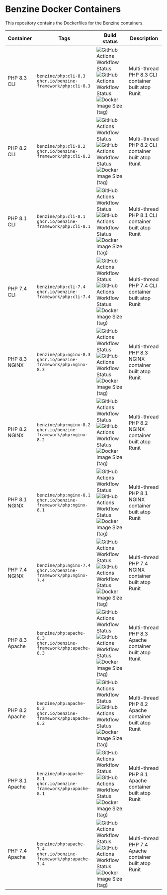 # Benzine Docker Containers

This repository contains the Dockerfiles for the Benzine containers.

| Container      | Tags                                                                    | Build status                                                                                                                                                                                                                                                                                                                                                                                                          | Description                                            |
| -------------- | ----------------------------------------------------------------------- | --------------------------------------------------------------------------------------------------------------------------------------------------------------------------------------------------------------------------------------------------------------------------------------------------------------------------------------------------------------------------------------------------------------------- | ------------------------------------------------------ |
| PHP 8.3 CLI    | `benzine/php:cli-8.3`<br/>`ghcr.io/benzine-framework/php:cli-8.3`       | ![GitHub Actions Workflow Status](https://img.shields.io/github/actions/workflow/status/benzine-framework/php/trunk.check.yml?logo=github&label=QC) ![GitHub Actions Workflow Status](https://img.shields.io/github/actions/workflow/status/benzine-framework/php/php.yml?logo=github&label=Build) ![Docker Image Size (tag)](https://img.shields.io/docker/image-size/benzine/php/cli-8.3?logo=docker&label=Size)    | Multi-thread PHP 8.3 CLI container built atop Runit    |
| PHP 8.2 CLI    | `benzine/php:cli-8.2`<br/>`ghcr.io/benzine-framework/php:cli-8.2`       | ![GitHub Actions Workflow Status](https://img.shields.io/github/actions/workflow/status/benzine-framework/php/trunk.check.yml?logo=github&label=QC) ![GitHub Actions Workflow Status](https://img.shields.io/github/actions/workflow/status/benzine-framework/php/php.yml?logo=github&label=Build) ![Docker Image Size (tag)](https://img.shields.io/docker/image-size/benzine/php/cli-8.2?logo=docker&label=Size)    | Multi-thread PHP 8.2 CLI container built atop Runit    |
| PHP 8.1 CLI    | `benzine/php:cli-8.1`<br/>`ghcr.io/benzine-framework/php:cli-8.1`       | ![GitHub Actions Workflow Status](https://img.shields.io/github/actions/workflow/status/benzine-framework/php/trunk.check.yml?logo=github&label=QC) ![GitHub Actions Workflow Status](https://img.shields.io/github/actions/workflow/status/benzine-framework/php/php.yml?logo=github&label=Build) ![Docker Image Size (tag)](https://img.shields.io/docker/image-size/benzine/php/cli-8.1?logo=docker&label=Size)    | Multi-thread PHP 8.1 CLI container built atop Runit    |
| PHP 7.4 CLI    | `benzine/php:cli-7.4`<br/>`ghcr.io/benzine-framework/php:cli-7.4`       | ![GitHub Actions Workflow Status](https://img.shields.io/github/actions/workflow/status/benzine-framework/php/trunk.check.yml?logo=github&label=QC) ![GitHub Actions Workflow Status](https://img.shields.io/github/actions/workflow/status/benzine-framework/php/php.yml?logo=github&label=Build) ![Docker Image Size (tag)](https://img.shields.io/docker/image-size/benzine/php/cli-7.4?logo=docker&label=Size)    | Multi-thread PHP 7.4 CLI container built atop Runit    |
| PHP 8.3 NGINX  | `benzine/php:nginx-8.3`<br/>`ghcr.io/benzine-framework/php:nginx-8.3`   | ![GitHub Actions Workflow Status](https://img.shields.io/github/actions/workflow/status/benzine-framework/php/trunk.check.yml?logo=github&label=QC) ![GitHub Actions Workflow Status](https://img.shields.io/github/actions/workflow/status/benzine-framework/php/php.yml?logo=github&label=Build) ![Docker Image Size (tag)](https://img.shields.io/docker/image-size/benzine/php/nginx-8.3?logo=docker&label=Size)  | Multi-thread PHP 8.3 NGINX container built atop Runit  |
| PHP 8.2 NGINX  | `benzine/php:nginx-8.2`<br/>`ghcr.io/benzine-framework/php:nginx-8.2`   | ![GitHub Actions Workflow Status](https://img.shields.io/github/actions/workflow/status/benzine-framework/php/trunk.check.yml?logo=github&label=QC) ![GitHub Actions Workflow Status](https://img.shields.io/github/actions/workflow/status/benzine-framework/php/php.yml?logo=github&label=Build) ![Docker Image Size (tag)](https://img.shields.io/docker/image-size/benzine/php/nginx-8.2?logo=docker&label=Size)  | Multi-thread PHP 8.2 NGINX container built atop Runit  |
| PHP 8.1 NGINX  | `benzine/php:nginx-8.1`<br/>`ghcr.io/benzine-framework/php:nginx-8.1`   | ![GitHub Actions Workflow Status](https://img.shields.io/github/actions/workflow/status/benzine-framework/php/trunk.check.yml?logo=github&label=QC) ![GitHub Actions Workflow Status](https://img.shields.io/github/actions/workflow/status/benzine-framework/php/php.yml?logo=github&label=Build) ![Docker Image Size (tag)](https://img.shields.io/docker/image-size/benzine/php/nginx-8.1?logo=docker&label=Size)  | Multi-thread PHP 8.1 NGINX container built atop Runit  |
| PHP 7.4 NGINX  | `benzine/php:nginx-7.4`<br/>`ghcr.io/benzine-framework/php:nginx-7.4`   | ![GitHub Actions Workflow Status](https://img.shields.io/github/actions/workflow/status/benzine-framework/php/trunk.check.yml?logo=github&label=QC) ![GitHub Actions Workflow Status](https://img.shields.io/github/actions/workflow/status/benzine-framework/php/php.yml?logo=github&label=Build) ![Docker Image Size (tag)](https://img.shields.io/docker/image-size/benzine/php/nginx-7.4?logo=docker&label=Size)  | Multi-thread PHP 7.4 NGINX container built atop Runit  |
| PHP 8.3 Apache | `benzine/php:apache-8.3`<br/>`ghcr.io/benzine-framework/php:apache-8.3` | ![GitHub Actions Workflow Status](https://img.shields.io/github/actions/workflow/status/benzine-framework/php/trunk.check.yml?logo=github&label=QC) ![GitHub Actions Workflow Status](https://img.shields.io/github/actions/workflow/status/benzine-framework/php/php.yml?logo=github&label=Build) ![Docker Image Size (tag)](https://img.shields.io/docker/image-size/benzine/php/apache-8.3?logo=docker&label=Size) | Multi-thread PHP 8.3 Apache container built atop Runit |
| PHP 8.2 Apache | `benzine/php:apache-8.2`<br/>`ghcr.io/benzine-framework/php:apache-8.2` | ![GitHub Actions Workflow Status](https://img.shields.io/github/actions/workflow/status/benzine-framework/php/trunk.check.yml?logo=github&label=QC) ![GitHub Actions Workflow Status](https://img.shields.io/github/actions/workflow/status/benzine-framework/php/php.yml?logo=github&label=Build) ![Docker Image Size (tag)](https://img.shields.io/docker/image-size/benzine/php/apache-8.2?logo=docker&label=Size) | Multi-thread PHP 8.2 Apache container built atop Runit |
| PHP 8.1 Apache | `benzine/php:apache-8.1`<br/>`ghcr.io/benzine-framework/php:apache-8.1` | ![GitHub Actions Workflow Status](https://img.shields.io/github/actions/workflow/status/benzine-framework/php/trunk.check.yml?logo=github&label=QC) ![GitHub Actions Workflow Status](https://img.shields.io/github/actions/workflow/status/benzine-framework/php/php.yml?logo=github&label=Build) ![Docker Image Size (tag)](https://img.shields.io/docker/image-size/benzine/php/apache-8.1?logo=docker&label=Size) | Multi-thread PHP 8.1 Apache container built atop Runit |
| PHP 7.4 Apache | `benzine/php:apache-7.4`<br/>`ghcr.io/benzine-framework/php:apache-7.4` | ![GitHub Actions Workflow Status](https://img.shields.io/github/actions/workflow/status/benzine-framework/php/trunk.check.yml?logo=github&label=QC) ![GitHub Actions Workflow Status](https://img.shields.io/github/actions/workflow/status/benzine-framework/php/php.yml?logo=github&label=Build) ![Docker Image Size (tag)](https://img.shields.io/docker/image-size/benzine/php/apache-7.4?logo=docker&label=Size) | Multi-thread PHP 7.4 Apache container built atop Runit |
